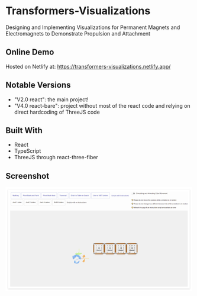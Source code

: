 # Transformers-Visualizations

Designing and Implementing Visualizations for Permanent Magnets and Electromagnets to Demonstrate Propulsion and Attachment

## Online Demo 

Hosted on Netlify at: https://transformers-visualizations.netlify.app/

## Notable Versions
- "V2.0 react": the main project!
- "V4.0 react-bare": project without most of the react code and relying on direct hardcoding of ThreeJS code 



## Built With
- React
- TypeScript
- ThreeJS through react-three-fiber


## Screenshot
![Web Screenshot](./screenshot.png)